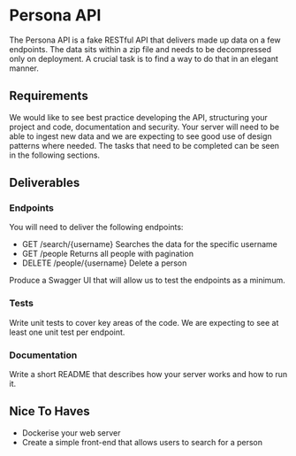 # Persona API
The Persona API is a fake RESTful API that delivers made up data on a few endpoints. The data sits within a zip file and needs to be decompressed only on deployment. A crucial task is to find a way to do that in an elegant manner.

## Requirements
We would like to see best practice developing the API, structuring your project and code, documentation and security. Your server will need to be able to ingest new data and we are expecting to see good use of design patterns where needed. The tasks that need to be completed can be seen in the following sections.

## Deliverables

### Endpoints
You will need to deliver the following endpoints:

- GET /search/{username} Searches the data for the specific username
- GET /people Returns all people with pagination
- DELETE /people/{username} Delete a person

Produce a Swagger UI that will allow us to test the endpoints as a minimum.

### Tests
Write unit tests to cover key areas of the code. We are expecting to see at least one unit test per endpoint. 

### Documentation
Write a short README that describes how your server works and how to run it.

## Nice To Haves
- Dockerise your web server
- Create a simple front-end that allows users to search for a person
